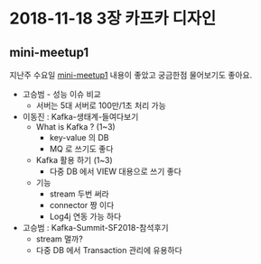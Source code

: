 # 2018-11-18 3장 카프카 디자인

## mini-meetup1

지난주 수요일 [mini-meetup1](https://github.com/kafka-kru/meetup/tree/master/mini-meetup1) 내용이 좋았고 궁금한점 물어보기도 좋아요. <br>

- 고승범 - 성능 이슈 비교
  - 서버는 5대 서버로 100만/1초 처리 가능
- 이동진 : Kafka-생태계-들여다보기
  - What is Kafka ? (1~3)
    - key-value 의 DB
    - MQ 로 쓰기도 좋다
  - Kafka 활용 하기 (1~3)
    - 다중 DB 에서 VIEW 대용으로 쓰기 좋다
  - 기능
    - stream 두번 써라
    - connector 짱 이다
    - Log4j 연동 가능 하다
- 고승범 : Kafka-Summit-SF2018-참석후기
  - stream 멀까?
  - 다중 DB 에서 Transaction 관리에 유용하다